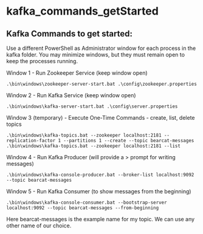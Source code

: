# kafka_commands_getStarted

## Kafka Commands to get started:

Use a different PowerShell as Administrator window for each process in the kafka folder.  You may minimize windows, but they must remain  open to keep the processes running.

Window 1 - Run Zookeeper Service  (keep window open)
```
.\bin\windows\zookeeper-server-start.bat .\config\zookeeper.properties
```
Window 2 - Run Kafka Service (keep window open)
```
.\bin\windows\kafka-server-start.bat .\config\server.properties
```
Window 3 (temporary) - Execute One-Time Commands - create, list, delete topics 
```
.\bin\windows\kafka-topics.bat --zookeeper localhost:2181 --replication-factor 1 --partitions 1 --create --topic bearcat-messages
.\bin\windows\kafka-topics.bat --zookeeper localhost:2181 --list
```
Window 4 - Run Kafka Producer (will provide a > prompt for writing messages)
```
.\bin\windows\kafka-console-producer.bat --broker-list localhost:9092 --topic bearcat-messages
```
Window 5 - Run Kafka Consumer (to show messages from the beginning)
```
.\bin\windows\kafka-console-consumer.bat --bootstrap-server localhost:9092 --topic bearcat-messages --from-beginning
```
Here bearcat-messages is the example name for my topic. We can use any other name of our choice.
